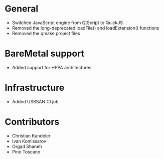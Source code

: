 # General
* Switched JavaScript engine from QtScript to QuickJS
* Removed the long-deprecated loadFile() and loadExtension() functions
* Removed the qmake project files

# BareMetal support
* Added support for HPPA architectures

# Infrastructure
* Added USBSAN CI job

# Contributors
* Christian Kandeler
* Ivan Komissarov
* Orgad Shaneh
* Pino Toscano
